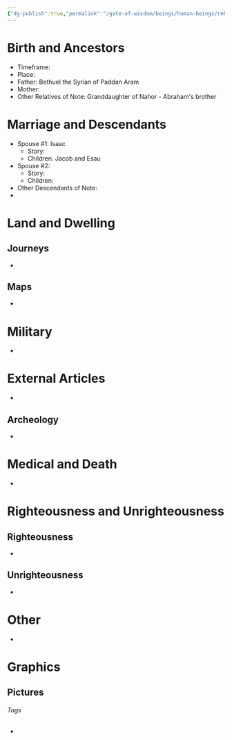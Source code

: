 ```yaml
---
{"dg-publish":true,"permalink":"/gate-of-wisdom/beings/human-beings/rebekah/","tags":["#GateWisdom","Being","HumanBeing","R"]}
---
```



# Birth and Ancestors
- Timeframe:
- Place:
- Father: Bethuel the Syrian of Paddan Aram
- Mother:
- Other Relatives of Note: Granddaughter of Nahor - Abraham's brother  

# Marriage and Descendants
- Spouse #1: Isaac
	- Story:
	- Children: Jacob and Esau
- Spouse #2:
	- Story:
	- Children:
- Other Descendants of Note:
-  

# Land and Dwelling
## Journeys
- 

## Maps
- 

# Military
- 

# External Articles
- 

## Archeology
- 

# Medical and Death
- 

# Righteousness and Unrighteousness
## Righteousness
- 

## Unrighteousness
- 

# Other
- 


# Graphics
## Pictures



###### Tags
- 